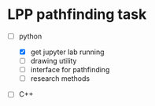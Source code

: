 # LPP pathfinding task

- [ ] python
    - [x] get jupyter lab running
    - [ ] drawing utility
    - [ ] interface for pathfinding
    - [ ] research methods
- [ ] C++


